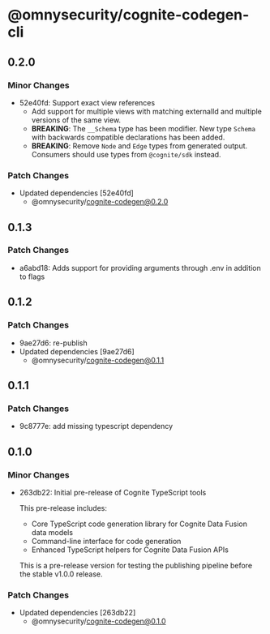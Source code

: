 # @omnysecurity/cognite-codegen-cli

## 0.2.0

### Minor Changes

- 52e40fd: Support exact view references
  - Add support for multiple views with matching externalId and multiple versions of the same view.
  - **BREAKING**: The `__Schema` type has been modifier. New type `Schema` with backwards compatible declarations has been added.
  - **BREAKING**: Remove `Node` and `Edge` types from generated output. Consumers should use types from `@cognite/sdk` instead.

### Patch Changes

- Updated dependencies [52e40fd]
  - @omnysecurity/cognite-codegen@0.2.0

## 0.1.3

### Patch Changes

- a6abd18: Adds support for providing arguments through .env in addition to flags

## 0.1.2

### Patch Changes

- 9ae27d6: re-publish
- Updated dependencies [9ae27d6]
  - @omnysecurity/cognite-codegen@0.1.1

## 0.1.1

### Patch Changes

- 9c8777e: add missing typescript dependency

## 0.1.0

### Minor Changes

- 263db22: Initial pre-release of Cognite TypeScript tools

  This pre-release includes:
  - Core TypeScript code generation library for Cognite Data Fusion data models
  - Command-line interface for code generation
  - Enhanced TypeScript helpers for Cognite Data Fusion APIs

  This is a pre-release version for testing the publishing pipeline before the stable v1.0.0 release.

### Patch Changes

- Updated dependencies [263db22]
  - @omnysecurity/cognite-codegen@0.1.0
